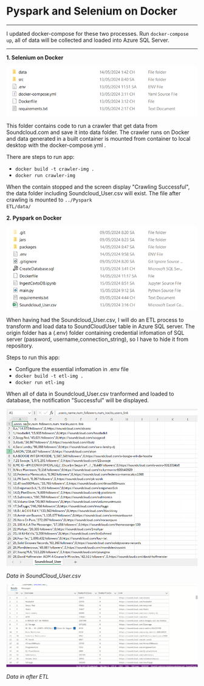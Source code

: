 # Pyspark and Selenium on Docker
---------

I updated docker-compose for these two processes. Run <code>docker-compose up</code>, all of data will be collected and loaded into Azure SQL Server.

---------

**1. Selenium on Docker**

<img title="a title" alt="Alt text" src="/images/Selenium_Folder.png">

This folder contains code to run a crawler that get data from Soundcloud.com and save it into data folder. The crawler runs on Docker and data generated in a built container is mounted from container to local desktop with the docker-compose.yml .

There are steps to run app:
- <code>docker build -t crawler-img .</code>
- <code>docker run crawler-img</code>

When the contain stopped and the screen display "Crawling Successful", the data folder including Soundcloud_User.csv will exist. The file after crawling is mounted to <code>../Pyspark ETL/data/</code>

**2. Pyspark on Docker**

<img title="a title" alt="Alt text" src="/images/Spark_Folder.png">

When having had the Soundcloud_User.csv, I will do an ETL process to transform and load data to SoundCloudUser table in Azure SQL server. The origin folder has a (.env) folder containing credential infomation of SQL server (password, username,connection_string), so I have to hide it from repository.

Steps to run this app:
- Configure the essential infomation in .env file
- <code>docker build -t etl-img .</code>
- <code>docker run etl-img</code>

When all of data in Soundcloud_User.csv tranformed and loaded to database, the notification "Successful" will be displayed.

<img title="a title" alt="Alt text" src="/images/DataFile.png">
<p>
        <em style="text-align: center;">Data in SoundCloud_User.csv</em>
</p>



<img title="a title" alt="Alt text" src="/images/Data in database.png">

<em>Data in  after ETL</em>



